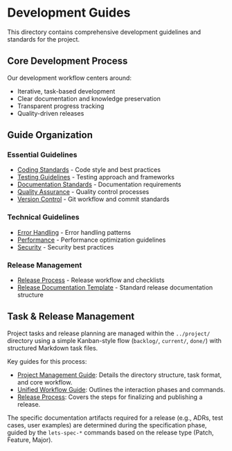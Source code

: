 # Development Guides

This directory contains comprehensive development guidelines and standards for the project.

## Core Development Process

Our development workflow centers around:
- Iterative, task-based development
- Clear documentation and knowledge preservation
- Transparent progress tracking
- Quality-driven releases

## Guide Organization

### Essential Guidelines
- [Coding Standards](coding-standards.md) - Code style and best practices
- [Testing Guidelines](testing.md) - Testing approach and frameworks
- [Documentation Standards](documentation.md) - Documentation requirements
- [Quality Assurance](quality-assurance.md) - Quality control processes
- [Version Control](version-control.md) - Git workflow and commit standards

### Technical Guidelines
- [Error Handling](error-handling.md) - Error handling patterns
- [Performance](performance.md) - Performance optimization guidelines
- [Security](security.md) - Security best practices

### Release Management
- [Release Process](ship-release.md) - Release workflow and checklists
- [Release Documentation Template](prepare-release/prepare-release-documentation.md) - Standard release documentation structure

## Task & Release Management

Project tasks and release planning are managed within the `../project/` directory using a simple Kanban-style flow (`backlog/`, `current/`, `done/`) with structured Markdown task files.

Key guides for this process:
- [Project Management Guide](project-management.md): Details the directory structure, task format, and core workflow.
- [Unified Workflow Guide](../project/current/v.0.2.0/docs/unified-workflow-guide.md): Outlines the interaction phases and commands.
- [Release Process](ship-release.md): Covers the steps for finalizing and publishing a release.

The specific documentation artifacts required for a release (e.g., ADRs, test cases, user examples) are determined during the specification phase, guided by the `lets-spec-*` commands based on the release type (Patch, Feature, Major).
